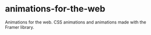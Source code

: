 # animations-for-the-web
Animations for the web. CSS animations and animations made with the Framer library.
